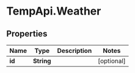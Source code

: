 # TempApi.Weather

## Properties

Name | Type | Description | Notes
------------ | ------------- | ------------- | -------------
**id** | **String** |  | [optional] 


